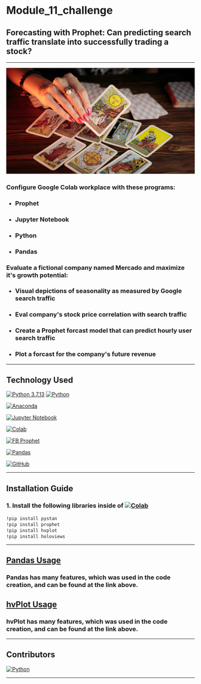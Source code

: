 # Module_11_challenge

## Forecasting with Prophet: Can predicting search traffic translate into successfully trading a stock?
---
![<img src="[http://url/image.png" style=](https://github.com/DigitalGoldRush/Module-5-Challenge-/blob/main/money-tree%20jpeg%20from%20unsplash.com.jpeg width:10px ; height:10px " >](https://github.com/DigitalGoldRush/Module_11_challenge/blob/main/Resources/petr-sidorov-D3SzBCAeMhQ-unsplash.jpeg)

### Configure Google Colab workplace with these programs:
  - ### Prophet
  - ### Jupyter Notebook
  - ### Python
  - ### Pandas
### Evaluate a fictional company named Mercado and maximize it's growth potential:
  - ### Visual depictions of seasonality as measured by Google search traffic
  - ### Eval company's stock price correlation with search traffic
  - ### Create a Prophet forcast model that can predict hourly user search traffic
  - ### Plot a forcast for the company's future revenue
---

## Technology Used

[![Python 3.7.13](https://img.shields.io/badge/python-3670A0?style=for-the-badge&logo=python&logoColor=ffdd54)]([https://www.python.org/downloads/release/python-3912/)
[![Python](https://img.shields.io/badge/Python-3.9.12-blue)](https://www.python.org/downloads/release/python-3912/)

[![Anaconda](https://img.shields.io/badge/Anaconda-%2344A833.svg?style=for-the-badge&logo=anaconda&logoColor=white)](https://www.anaconda.com/)

[![Jupyter Notebook](https://img.shields.io/badge/jupyter-%23F37626.svg?style=for-the-badge&logo=jupyter&logoColor=white)](https://jupyter.org/)

[![Colab](https://img.shields.io/badge/Colab-F9AB00?style=for-the-badge&logo=googlecolab&color=525252)](https://colab.research.google.com/?utm_source=scs-index)

[![FB Prophet](https://img.shields.io/badge/Facebook_Prophet-005FED?style=for-the-badge&logo=facebook-gaming&logoColor=white)](https://pypi.org/project/prophet/)
  
[<img alt="Pandas" src="https://img.shields.io/badge/pandas-%23150458.svg?style=for-the-badge&logo=pandas&logoColor=white" />](https://pandas.pydata.org/)

[<img alt="GitHub" src="https://img.shields.io/badge/github-%23121011.svg?style=for-the-badge&logo=github&logoColor=white"/>](https://github.com/DigitalGoldRush?tab=repositories)

---

## Installation Guide

### 1. Install the following libraries inside of [![Colab](https://img.shields.io/badge/Colab-F9AB00?style=for-the-badge&logo=googlecolab&color=525252)](https://colab.research.google.com/?utm_source=scs-index)
  ```
!pip install pystan
!pip install prophet
!pip install hvplot
!pip install holoviews
```  

---
## [Pandas Usage](https://pandas.pydata.org/docs/user_guide/index.html)
### Pandas has many features, which was used in the code creation, and can be found at the link above. 

## [hvPlot Usage](https://hvplot.holoviz.org/index.html)
### hvPlot has many features, which was used in the code creation, and can be found at the link above. 
---
## Contributors

[![Python](https://img.shields.io/badge/Michael_Dionne-LinkedIn-blue)](https://www.linkedin.com/in/michael-dionne-b2a1b61b/)

---
